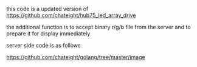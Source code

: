 this code is a updated version of https://github.com/chateight/hub75_led_array_drive

the additional function is to accept binary r/g/b file from the server and to prepare it for display immediately

server side code is as follows

https://github.com/chateight/golang/tree/master/image

